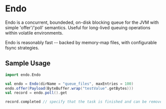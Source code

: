 # Endo

Endo is a concurrent, boundeded, on-disk blocking queue for the JVM with simple 'offer'/'poll' semantics. Useful for long-lived queuing operations within volatile environments.

Endo is reasonably fast -- backed by memory-map files, with configurable fsync strategies.

## Sample Usage

```scala
import endo.Endo

val endo = Endo(dirName = "queue_files", maxEntries = 100)
endo.offer(Payload(ByteBuffer.wrap("testValue".getBytes)))
val record = endo.poll().get

record.completed // specify that the task is finished and can be removed from queue
```
